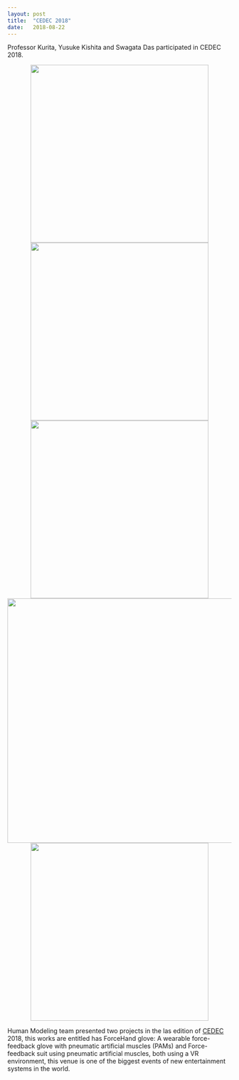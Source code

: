```yaml
---
layout: post
title:  "CEDEC 2018"
date:   2018-08-22
---
```


<p class="intro"><span class="dropcap">P</span>rofessor Kurita, Yusuke Kishita and Swagata Das participated in CEDEC 2018.</p>

<div style="text-align:center"><img src="https://humanmodeling.github.io//assets/img/cedec/1.jpg" width="400"></div>

<div style="text-align:center"><img src="https://humanmodeling.github.io//assets/img/cedec/2.jpg" width="400"></div>

<div style="text-align:center"><img src="https://humanmodeling.github.io//assets/img/cedec/4.jpg" width="400"></div>

<div style="text-align:center"><img src="https://humanmodeling.github.io//assets/img/cedec/5.jpg" width="550"></div>

<div style="text-align:center"><img src="https://humanmodeling.github.io//assets/img/cedec/6.jpg" width="400"></div>

Human Modeling team presented two projects in the las edition of [CEDEC](https://2018.cedec.cesa.or.jp/) 2018, this works are entitled has ForceHand glove: A wearable force-feedback glove with pneumatic artificial muscles (PAMs) and Force-feedback suit using pneumatic artificial muscles, both using a VR environment, this venue is one of the biggest events of new entertainment systems in the world.
